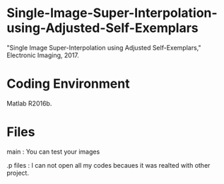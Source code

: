 # Single-Image-Super-Interpolation-using-Adjusted-Self-Exemplars
"Single Image Super-Interpolation using Adjusted Self-Exemplars," Electronic Imaging, 2017.

# Coding Environment
Matlab R2016b.

# Files
main : You can test your images

.p files : I can not open all my codes becaues it was realted with other project.

